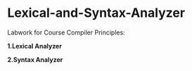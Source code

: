 # Lexical-and-Syntax-Analyzer
Labwork for Course Compiler Principles:

**1.Lexical Analyzer**

**2.Syntax Analyzer**